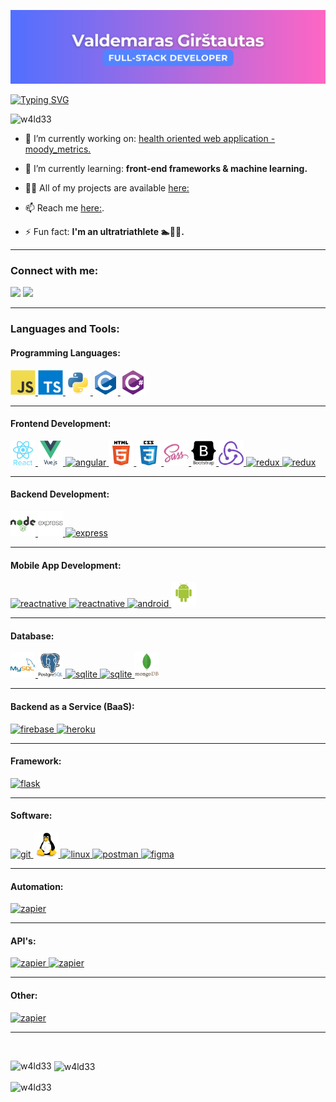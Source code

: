 ![heading](header.png)


<p align="left">
<a href="https://git.io/typing-svg"><img src="https://readme-typing-svg.demolab.com?font=Fira+Code&duration=1500&pause=500&color=9325C0&random=false&width=435&lines=Coding.;Tech.;Web+Development.;Software.;No+Code.;Low+Code.;Ethical+Hacking.;3D+Printing+%26+Modelling." alt="Typing SVG" /></a>
</p>

<p align="left"> <img src="https://komarev.com/ghpvc/?username=w4ld33&label=Profile%20views&color=0e75b6&style=flat" alt="w4ld33" /> </p>

- 🔭 I’m currently working on: [health oriented web application - moody_metrics.](https://github.com/W4LD33/moody_metrics)

- 🌱 I’m currently learning: **front-end frameworks & machine learning.**

- 👨‍💻 All of my projects are available [here:](valdemarasgirstautas.lt/programming)

- 📫 Reach me [here:](mailto:girstautas.valdemaras@gmail.com).

- ⚡ Fun fact: **I'm an ultratriathlete 🏊🚴🏃.**

<hr />

<h3 align="left">Connect with me:</h3>
<p align="left">
<a href="https://linkedin.com/in/valdemaras-girstautas" target="blank"><img height="30" src="https://img.shields.io/badge/linkedin-%230077B5.svg?&style=for-the-badge&logo=linkedin&logoColor=white" /></a>
<a href="https://fb.com/girstautas.valdemaras" target="blank"><img height="30" src="https://img.shields.io/badge/twitter-%231DA1F2.svg?&style=for-the-badge&logo=twitter&logoColor=white" /></a>
</p>

<hr />

<h3 align="left">Languages and Tools:</h3>

<h4>Programming Languages:</h4>
<p align="left">
  <a href="https://developer.mozilla.org/en-US/docs/Web/JavaScript" target="_blank" rel="noreferrer">
    <img src="https://raw.githubusercontent.com/devicons/devicon/master/icons/javascript/javascript-original.svg" alt="javascript" width="40" height="40"/>
  </a>
  <a href="https://www.typescriptlang.org/" target="_blank" rel="noreferrer">
    <img src="https://raw.githubusercontent.com/devicons/devicon/master/icons/typescript/typescript-original.svg" alt="typescript" width="40" height="40"/>
  </a>
  <a href="https://www.python.org" target="_blank" rel="noreferrer">
    <img src="https://raw.githubusercontent.com/devicons/devicon/master/icons/python/python-original.svg" alt="python" width="40" height="40"/>
  </a>
  <a href="https://www.cprogramming.com/" target="_blank" rel="noreferrer">
    <img src="https://raw.githubusercontent.com/devicons/devicon/master/icons/c/c-original.svg" alt="c" width="40" height="40"/>
  </a>
  <a href="https://www.w3schools.com/cs/" target="_blank" rel="noreferrer">
    <img src="https://raw.githubusercontent.com/devicons/devicon/master/icons/csharp/csharp-original.svg" alt="csharp" width="40" height="40"/>
  </a>
</p>

<hr />

<h4>Frontend Development:</h4>
<p align="left">
  <a href="https://reactjs.org/" target="_blank" rel="noreferrer">
    <img src="https://raw.githubusercontent.com/devicons/devicon/master/icons/react/react-original-wordmark.svg" alt="react" width="40" height="40"/>
  </a>
    <a href="https://vuejs.org/" target="_blank" rel="noreferrer">
    <img src="https://raw.githubusercontent.com/devicons/devicon/master/icons/vuejs/vuejs-original-wordmark.svg" alt="vuejs" width="40" height="40"/>
  </a>
  <a href="https://angular.io" target="_blank" rel="noreferrer">
    <img src="https://angular.io/assets/images/logos/angular/angular.svg" alt="angular" width="40" height="40"/>
  </a>
  <a href="https://www.w3.org/html/" target="_blank" rel="noreferrer">
    <img src="https://raw.githubusercontent.com/devicons/devicon/master/icons/html5/html5-original-wordmark.svg" alt="html5" width="40" height="40"/>
  </a>
  <a href="https://www.w3schools.com/css/" target="_blank" rel="noreferrer">
    <img src="https://raw.githubusercontent.com/devicons/devicon/master/icons/css3/css3-original-wordmark.svg" alt="css3" width="40" height="40"/>
  </a>
  <a href="https://sass-lang.com" target="_blank" rel="noreferrer">
    <img src="https://raw.githubusercontent.com/devicons/devicon/master/icons/sass/sass-original.svg" alt="sass" width="40" height="40"/>
  </a>
  <a href="https://getbootstrap.com" target="_blank" rel="noreferrer">
    <img src="https://raw.githubusercontent.com/devicons/devicon/master/icons/bootstrap/bootstrap-plain-wordmark.svg" alt="bootstrap" width="40" height="40"/>
  </a>
  <a href="https://redux.js.org" target="_blank" rel="noreferrer">
    <img src="https://raw.githubusercontent.com/devicons/devicon/master/icons/redux/redux-original.svg" alt="redux" width="40" height="40"/>
  </a>
  <a href="https://fonts.google.com" target="_blank" rel="noreferrer">
    <img src="https://w7.pngwing.com/pngs/774/175/png-transparent-google-fonts-2021-hd-logo.png" alt="redux" width="40" height="40"/>
  </a>
  <a href="https://fontawesome.com/" target="_blank" rel="noreferrer">
    <img src="https://www.vectorlogo.zone/logos/font-awesome/font-awesome-icon.svg" alt="redux" width="40" height="40"/>
  </a>
</p>

<hr />

<h4>Backend Development:</h4>
<p align="left">
  <a href="https://nodejs.org" target="_blank" rel="noreferrer">
    <img src="https://raw.githubusercontent.com/devicons/devicon/master/icons/nodejs/nodejs-original-wordmark.svg" alt="nodejs" width="40" height="40"/>
  </a>
  <a href="https://expressjs.com" target="_blank" rel="noreferrer">
    <img src="https://raw.githubusercontent.com/devicons/devicon/master/icons/express/express-original-wordmark.svg" alt="express" width="40" height="40"/>
  </a>
  <a href="https://asp.net" target="_blank" rel="noreferrer">
    <img src="https://www.vectorlogo.zone/logos/dotnet/dotnet-vertical.svg" alt="express" width="40" height="40"/>
  </a>
</p>

<hr />

<h4>Mobile App Development:</h4>
<p align="left">
  <a href="https://reactnative.dev/" target="_blank" rel="noreferrer">
    <img src="https://img.stackshare.io/service/2699/KoK6gHzp.jpg" alt="reactnative" width="40" height="40"/>
  </a>
  <a href="https://expo.dev/" target="_blank" rel="noreferrer">
    <img src="https://www.vectorlogo.zone/logos/expoio/expoio-icon.svg" alt="reactnative" width="40" height="40"/>
  </a>
  <a href="https://developer.apple.com/xcode/" target="_blank" rel="noreferrer">
    <img src="https://www.vectorlogo.zone/logos/apple_xcode/apple_xcode-icon.svg" alt="android" width="40" height="40"/>
  </a>
  <a href="https://developer.android.com" target="_blank" rel="noreferrer">
    <img src="https://raw.githubusercontent.com/devicons/devicon/master/icons/android/android-original-wordmark.svg" alt="android" width="40" height="40"/>
  </a>
</p>

<hr />

<h4>Database:</h4>
<p align="left">
  <a href="https://www.mysql.com/" target="_blank" rel="noreferrer">
    <img src="https://raw.githubusercontent.com/devicons/devicon/master/icons/mysql/mysql-original-wordmark.svg" alt="mysql" width="40" height="40"/>
  </a>
  <a href="https://www.postgresql.org" target="_blank" rel="noreferrer">
    <img src="https://raw.githubusercontent.com/devicons/devicon/master/icons/postgresql/postgresql-original-wordmark.svg" alt="postgresql" width="40" height="40"/>
  </a>
  <a href="https://www.sqlite.org/" target="_blank" rel="noreferrer">
    <img src="https://www.vectorlogo.zone/logos/sqlite/sqlite-icon.svg" alt="sqlite" width="40" height="40"/>
  </a>
  <a href="https://www.microsoft.com/sql-server" target="_blank" rel="noreferrer">
    <img src="https://www.sqlservertutorial.net/wp-content/uploads/sql-server-tutorial.svg" alt="sqlite" width="40" height="40"/>
  </a>
  <a href="https://www.mongodb.com/" target="_blank" rel="noreferrer">
    <img src="https://raw.githubusercontent.com/devicons/devicon/master/icons/mongodb/mongodb-original-wordmark.svg" alt="mongodb" width="40" height="40"/>
  </a>
</p>

<hr />

<h4>Backend as a Service (BaaS):</h4>
<p align="left">
  <a href="https://firebase.google.com/" target="_blank" rel="noreferrer">
    <img src="https://www.vectorlogo.zone/logos/firebase/firebase-icon.svg" alt="firebase" width="40" height="40"/>
  </a>
  <a href="https://heroku.com" target="_blank" rel="noreferrer">
    <img src="https://www.vectorlogo.zone/logos/heroku/heroku-icon.svg" alt="heroku" width="40" height="40"/>
  </a>
</p>

<hr />

<h4>Framework:</h4>
<p align="left">
  <a href="https://flask.palletsprojects.com/" target="_blank" rel="noreferrer">
    <img src="https://www.vectorlogo.zone/logos/pocoo_flask/pocoo_flask-icon.svg" alt="flask" width="40" height="40"/>
  </a>
</p>

<hr />

<h4>Software:</h4>
<p align="left">
  <a href="https://git-scm.com/" target="_blank" rel="noreferrer">
    <img src="https://www.vectorlogo.zone/logos/git-scm/git-scm-icon.svg" alt="git" width="40" height="40"/>
  </a>
  <a href="https://www.linux.org/" target="_blank" rel="noreferrer">
    <img src="https://raw.githubusercontent.com/devicons/devicon/master/icons/linux/linux-original.svg" alt="linux" width="40" height="40"/>
  </a>
  <a href="https://www.ubuntu.com/" target="_blank" rel="noreferrer">
    <img src="https://www.vectorlogo.zone/logos/ubuntu/ubuntu-icon.svg" alt="linux" width="40" height="40"/>
  </a>
  <a href="https://postman.com" target="_blank" rel="noreferrer">
    <img src="https://www.vectorlogo.zone/logos/getpostman/getpostman-icon.svg" alt="postman" width="40" height="40"/>
  </a>
  <a href="https://www.figma.com/" target="_blank" rel="noreferrer">
    <img src="https://www.vectorlogo.zone/logos/figma/figma-icon.svg" alt="figma" width="40" height="40"/>
  </a>
</p>

<hr />

<h4>Automation:</h4>
<p align="left">
  <a href="https://zapier.com" target="_blank" rel="noreferrer">
    <img src="https://www.vectorlogo.zone/logos/zapier/zapier-icon.svg" alt="zapier" width="40" height="40"/>
  </a>
</p>

<hr />

<h4>API's:</h4>
<p align="left">
  <a href="https://aws.amazon.com" target="_blank" rel="noreferrer">
    <img src="https://img.stackshare.io/service/47978/default_ea0289e539375fac5b03a92e708e195c36927a81.jpg" alt="zapier" width="40" height="40"/>
  </a>
  <a href="https://cloud.google.com/apis" target="_blank" rel="noreferrer">
    <img src="https://www.vectorlogo.zone/logos/google_cloud/google_cloud-icon.svg" alt="zapier" width="40" height="40"/>
  </a>
</p>

<hr />

<h4>Other:</h4>
<p align="left">
  <a href="https://wordpress.org/" target="_blank" rel="noreferrer">
    <img src="https://www.vectorlogo.zone/logos/wordpress/wordpress-icon.svg" alt="zapier" width="40" height="40"/>
  </a>
</p>

<hr />
<br>

<p><img align="left" src="https://github-readme-stats.vercel.app/api/top-langs?username=w4ld33&show_icons=true&locale=en&layout=compact" alt="w4ld33" /></p>

<p>&nbsp;<img align="center" src="https://github-readme-stats.vercel.app/api?username=w4ld33&show_icons=true&locale=en" alt="w4ld33" /></p>

<p><img align="center" src="https://github-readme-streak-stats.herokuapp.com/?user=w4ld33&" alt="w4ld33" /></p>
